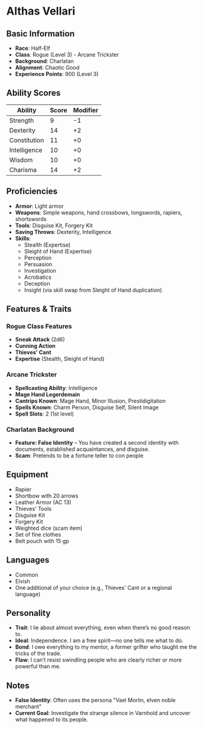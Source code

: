 
# Althas Vellari

## Basic Information
- **Race**: Half-Elf
- **Class**: Rogue (Level 3) - Arcane Trickster
- **Background**: Charlatan
- **Alignment**: Chaotic Good
- **Experience Points**: 900 (Level 3)

## Ability Scores
| Ability      | Score | Modifier |
|--------------|-------|----------|
| Strength     | 9     | -1       |
| Dexterity    | 14    | +2       |
| Constitution | 11    | +0       |
| Intelligence | 10    | +0       |
| Wisdom       | 10    | +0       |
| Charisma     | 14    | +2       |

## Proficiencies
- **Armor**: Light armor
- **Weapons**: Simple weapons, hand crossbows, longswords, rapiers, shortswords
- **Tools**: Disguise Kit, Forgery Kit
- **Saving Throws**: Dexterity, Intelligence
- **Skills**:
  - Stealth (Expertise)
  - Sleight of Hand (Expertise)
  - Perception
  - Persuasion
  - Investigation
  - Acrobatics
  - Deception
  - Insight (via skill swap from Sleight of Hand duplication)

## Features & Traits

### Rogue Class Features
- **Sneak Attack** (2d6)
- **Cunning Action**
- **Thieves' Cant**
- **Expertise** (Stealth, Sleight of Hand)

### Arcane Trickster
- **Spellcasting Ability**: Intelligence
- **Mage Hand Legerdemain**
- **Cantrips Known**: Mage Hand, Minor Illusion, Prestidigitation
- **Spells Known**: Charm Person, Disguise Self, Silent Image
- **Spell Slots**: 2 (1st level)

### Charlatan Background
- **Feature: False Identity** – You have created a second identity with documents, established acquaintances, and disguise.
- **Scam**: Pretends to be a fortune teller to con people

## Equipment
- Rapier
- Shortbow with 20 arrows
- Leather Armor (AC 13)
- Thieves' Tools
- Disguise Kit
- Forgery Kit
- Weighted dice (scam item)
- Set of fine clothes
- Belt pouch with 15 gp

## Languages
- Common
- Elvish
- One additional of your choice (e.g., Thieves' Cant or a regional language)

## Personality
- **Trait**: I lie about almost everything, even when there’s no good reason to.
- **Ideal**: Independence. I am a free spirit—no one tells me what to do.
- **Bond**: I owe everything to my mentor, a former grifter who taught me the tricks of the trade.
- **Flaw**: I can’t resist swindling people who are clearly richer or more powerful than me.

## Notes
- **False Identity**: Often uses the persona "Vael Morlin, elven noble merchant"
- **Current Goal**: Investigate the strange silence in Varnhold and uncover what happened to its people.
